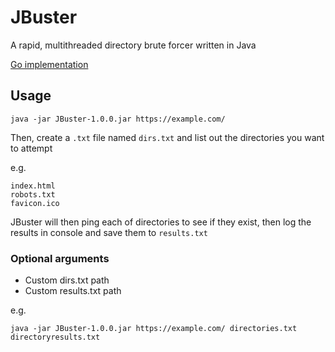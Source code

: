 # JBuster
A rapid, multithreaded directory brute forcer written in Java

[Go implementation](https://github.com/NathanPenwill/bbuster)
## Usage
```
java -jar JBuster-1.0.0.jar https://example.com/
```
Then, create a `.txt` file named `dirs.txt` and list out the directories you want to attempt

e.g.
```
index.html
robots.txt
favicon.ico
```
JBuster will then ping each of directories to see if they exist, then log the results in console and save them to `results.txt`
### Optional arguments
- Custom dirs.txt path
- Custom results.txt path

e.g.
```
java -jar JBuster-1.0.0.jar https://example.com/ directories.txt directoryresults.txt
```
